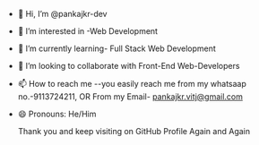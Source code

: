 - 👋 Hi, I’m @pankajkr-dev
- 👀 I’m interested in -Web Development 
- 🌱 I’m currently learning- Full Stack Web Development
- 💞️ I’m looking to collaborate with Front-End Web-Developers
- 📫 How to reach me --you easily reach me from my whatsaap no.-9113724211, OR From my Email-   pankajkr.vitj@gmail.com
- 😄 Pronouns: He/Him


  Thank you and keep visiting on GitHub Profile Again and Again

<!---
pankajkr-dev/pankajkr-dev is a ✨ special ✨ repository because its `README.md` (this file) appears on your GitHub profile.
You can click the Preview link to take a look at your changes.
--->
